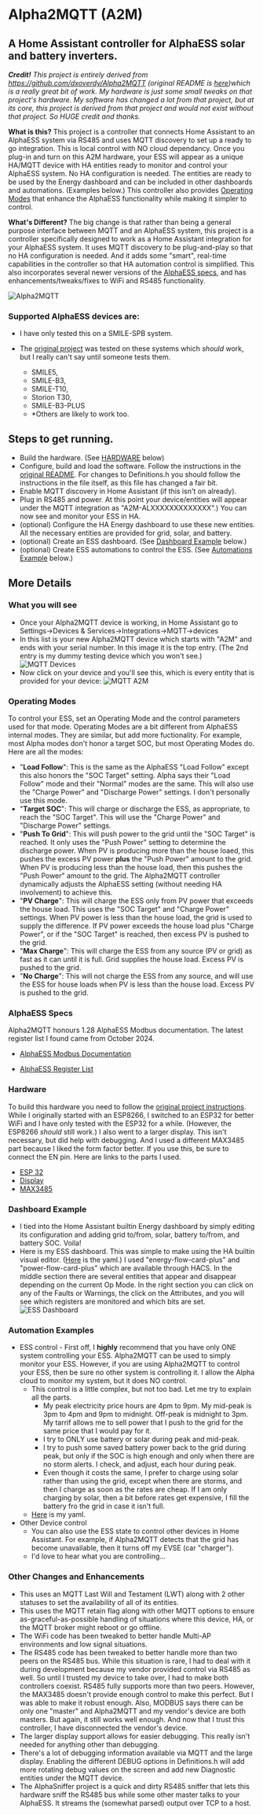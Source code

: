 # Alpha2MQTT (A2M)
## A Home Assistant controller for AlphaESS solar and battery inverters.

_**Credit!** This project is entirely derived from https://github.com/dxoverdy/Alpha2MQTT (original README is [here](README-orig.md))which is a really great bit of work.  My hardware is just some small tweaks on that project's hardware.  My software has changed a lot from that project, but at its core, this project is derived from that project and would not exist without that project. So HUGE credit and thanks._

**What is this?** This project is a controller that connects Home Assistant to an AlphaESS system via RS485 and uses MQTT discovery to set up a ready to go integration.  This is local control with NO cloud dependancy.  Once you plug-in and turn on this A2M hardware, your ESS will appear as a unique HA/MQTT device with HA entities ready to monitor and control your AlphaESS system.  No HA configuration is needed.  The entities are ready to be used by the Energy dashboard and can be included in other dashboards and automations.  (Examples below.)  This controller also provides [Operating Modes](#operating-modes) that enhance the AlphaESS functionality while making it simpler to control.

**What's Different?** The big change is that rather than being a general purpose interface between MQTT and an AlphaESS system, this project is a controller specifically designed to work as a Home Assistant integration for your AlphaESS system.  It uses MQTT discovery to be plug-and-play so that no HA configuration is needed.  And it adds some "smart", real-time capabilities in the controller so that HA automation control is simplified.  This also incorporates several newer versions of the [AlphaESS specs](#alphaess-specs), and has enhancements/tweaks/fixes to WiFi and RS485 functionality.

![Alpha2MQTT](Pics/Dave_HW.jpg)

### Supported AlphaESS devices are:
- I have only tested this on a SMILE-SPB system.

- The [original project](README-orig.md) was tested on these systems which _should_ work, but I really can't say until someone tests them.
  - SMILE5,
  - SMILE-B3,
  - SMILE-T10,
  - Storion T30,
  - SMILE-B3-PLUS
  - *Others are likely to work too.

## Steps to get running.
- Build the hardware.  (See [HARDWARE](#hardware) below)
- Configure, build and load the software.  Follow the instructions in the [original README](README.orig.md#flashing).  For changes to Definitions.h you should follow the instructions in the file itself, as this file has changed a fair bit.
- Enable MQTT discovery in Home Assistant (if this isn't on already).
- Plug in RS485 and power.  At this point your device/entities will appear under the MQTT integration as "A2M-ALXXXXXXXXXXXXX".)  You can now see and monitor your ESS in HA.
- (optional) Configure the HA Energy dashboard to use these new entities.  All the necessary entities are provided for grid, solar, and battery.
- (optional) Create an ESS dashboard.  (See [Dashboard Example](#dashboard-example) below.)
- (optional) Create ESS automations to control the ESS.  (See [Automations Example](#automation-example) below.)

## More Details
### What you will see
- Once your Alpha2MQTT device is working, in Home Assistant go to Settings->Devices & Services->Integrations->MQTT->devices
- In this list is your new Alpha2MQTT device which starts with "A2M" and ends with your serial number.  In this image it is the top entry. (The 2nd entry is my dummy testing device which you won't see.)
![MQTT Devices](Pics/Dave_MQTT_Devices.png)
- Now click on your device and you'll see this, which is every entity that is provided for your device:
![MQTT A2M](Pics/Dave_MQTT_A2M.png)
### Operating Modes
To control your ESS, set an Operating Mode and the control parameters used for that mode.  Operating Modes are a bit different from AlphaESS internal modes.  They are similar, but add more fuctionality.  For example, most Alpha modes don't honor a target SOC, but most Operating Modes do.  Here are all the modes:
- "**Load Follow**": This is the same as the AlphaESS "Load Follow" except this also honors the "SOC Target" setting.  Alpha says their "Load Follow" mode and their "Normal" modes are the same.  This will also use the "Charge Power" and "Discharge Power" settings.  I don't personally use this mode.
- "**Target SOC**": This will charge or discharge the ESS, as appropriate, to reach the "SOC Target".  This will use the "Charge Power" and "Discharge Power" settings.
- "**Push To Grid**": This will push power to the grid until the "SOC Target" is reached.  It only uses the "Push Power" setting to determine the discharge power.  When PV is producing more than the house loaed, this pushes the excess PV power **plus** the "Push Power" amount to the grid.  When PV is producing less than the house load, then this pushes the "Push Power" amount to the grid.  The Alpha2MQTT controller dynamically adjusts the AlphaESS setting (without needing HA involvement) to achieve this.
- "**PV Charge**": This will charge the ESS only from PV power that exceeds the house load.  This uses the "SOC Target" and "Charge Power" settings.  When PV power is less than the house load, the grid is used to supply the difference.  If PV power exceeds the house load plus "Charge Power", or if the "SOC Target" is reached, then excess PV is pushed to the grid.
- "**Max Charge**": This will charge the ESS from any source (PV or grid) as fast as it can until it is full.  Grid supplies the house load.  Excess PV is pushed to the grid.
- "**No Charge**": This will not charge the ESS from any source, and will use the ESS for house loads when PV is less than the house load.  Excess PV is pushed to the grid.
### AlphaESS Specs
Alpha2MQTT honours 1.28 AlphaESS Modbus documentation.  The latest register list I found came from October 2024.

- [AlphaESS Modbus Documentation](Pics/AlphaESS_Register_parameter_list_Oct_2024.pdf)

- [AlphaESS Register List](Pics/AlphaESS_Modbus_Protocol_V1.28.pdf)

### Hardware
To build this hardware you need to follow the [original project instructions](README-orig.md#how-to-build).  While I originally started with an ESP8266, I switched to an ESP32 for better WiFi and I have only tested with the ESP32 for a while.  (However, the ESP8266 _should_ still work.)  I also went to a larger display.  This isn't necessary, but did help with debugging.  And I used a different MAX3485 part because I liked the form factor better.  If you use this, be sure to connect the EN pin.  Here are links to the parts I used.
- [ESP 32](https://www.amazon.com/gp/product/B0CL5VGC8J)
- [Display](https://www.amazon.com/gp/product/B09C5K91H7)
- [MAX3485](https://www.amazon.com/gp/product/B09SYZ98KF)

### Dashboard Example
- I tied into the Home Assistant builtin Energy dashboard by simply editing its configuration and adding grid to/from, solar, battery to/from, and battery SOC.  Voila!
- Here is my ESS dashboard.  This was simple to make using the HA builtin visual editor. ([Here](Dave_Examples/Dave_ESS_Dashboard.yaml.txt) is the yaml.)  I used "energy-flow-card-plus" and "power-flow-card-plus" which are available through HACS.  In the middle section there are several entities that appear and disappear depending on the current Op Mode.  In the right section you can click on any of the Faults or Warnings, the click on the Attributes, and you will see which registers are monitored and which bits are set.
![ESS Dashboard](Pics/Dave_ESS_Dashboard.png)
### Automation Examples
- ESS control - First off, I **highly** recommend that you have only ONE system controlling your ESS.  Alpha2MQTT can be used to simply monitor your ESS.  However, if you are using Alpha2MQTT to control your ESS, then be sure no other system is controlling it.  I allow the Alpha cloud to monitor my system, but it does NO control.
  - This control is a little complex, but not too bad.  Let me try to explain all the parts.
    - My peak electricity price hours are 4pm to 9pm.  My mid-peak is 3pm to 4pm and 9pm to midnight.  Off-peak is midnight to 3pm.  My tarrif allows me to sell power that I push to the grid for the same price that I would pay for it.
    - I try to ONLY use battery or solar during peak and mid-peak.
    - I try to push some saved battery power back to the grid during peak, but only if the SOC is high enough and only when there are no storm alerts. I check, and adjust, each hour during peak.
    - Even though it costs the same, I prefer to charge using solar rather than using the grid, except when there are storms, and then I charge as soon as the rates are cheap.  If I am only charging by solar, then a bit before rates get expensive, I fill the battery fro the grid in case it isn't full.
  - [Here](Dave_Examples/Dave_ESS_Automation.yaml.txt) is my yaml.
- Other Device control
  - You can also use the ESS state to control other devices in Home Assistant.  For example, if Alpha2MQTT detects that the grid has become unavailable, then it turns off my EVSE (car "charger").
  - I'd love to hear what you are controlling...
### Other Changes and Enhancements
- This uses an MQTT Last Will and Testament (LWT) along with 2 other statuses to set the availability of all of its entities.
- This uses the MQTT retain flag along with other MQTT options to ensure as-graceful-as-possible handling of situations where this device, HA, or the MQTT broker might reboot or go offline.
- The WiFi code has been tweaked to better handle Multi-AP environments and low signal situations.
- The RS485 code has been tweaked to better handle more than two peers on the RS485 bus.  While this situation is rare, I had to deal with it during development because my vendor provided control via RS485 as well.  So until I trusted my device to take over, I had to make both controllers coexist.  RS485 fully supports more than two peers.  However, the MAX3485 doesn't provide enough control to make this perfect.  But I was able to make it robust enough.  Also, MODBUS says there can be only one "master" and Alpha2MQTT and my vendor's device are both masters.  But again, it still works well enough.  And now that I trust this controller, I have disconnected the vendor's device.
- The larger display support allows for easier debugging.  This really isn't needed for anything other than debugging.
- There's a lot of debugging information available via MQTT and the large display.  Enabling the different DEBUG options in Definitions.h will add more rotating debug values on the screen and add new Diagnostic entities under the MQTT device.
- The AlphaSniffer project is a quick and dirty RS485 sniffer that lets this hardware sniff the RS485 bus while some other master talks to your AlphaESS.  It streams the (somewhat parsed) output over TCP to a host.
